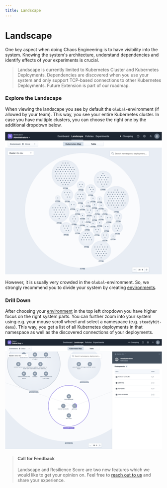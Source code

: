 ```yaml
---
title: Landscape
---
```


# Landscape

One key aspect when doing Chaos Engineering is to have visibility into the system. Knowing the system's architecture, understand dependencies and identify effects of your experiments is crucial.

> Landscape is currently limited to Kubernetes Cluster and Kubernetes Deployments. Dependencies are discovered when you use your system and only support TCP-based connections to other Kubernetes Deployments. Future Extension is part of our roadmap.

### Explore the Landscape

When viewing the landscape you see by default the `Global`-environment (if allowed by your team). This way, you see your entire Kubernetes cluster. In case you have multiple clusters, you can choose the right one by the additional dropdown below.

![Landscape in Global-Envirnoment](landscape-global.png)

However, it is usually very crowded in the `Global`-environment. So, we strongly recommend you to divide your system by creating [environments](../../install-and-configure/manage-environments/README.md).

### Drill Down

After choosing your [environment](../../install-and-configure/manage-environments/README.md) in the top left dropdown you have higher focus on the right system parts. You can further zoom into your system using e.g. your mouse scroll wheel and select a namespace (e.g. `steadybit-demo`). This way, you get a list of all Kubernetes deployments in that namespace as well as the discovered connections of your deployments. 

![Landscape Namespace](landscape-shop.png)

> #### Call for Feedback
>
> Landscape and Resilience Score are two new features which we would like to get your opinion on. Feel free to [reach out to us](https://www.steadybit.com/contact) and share your experience.
